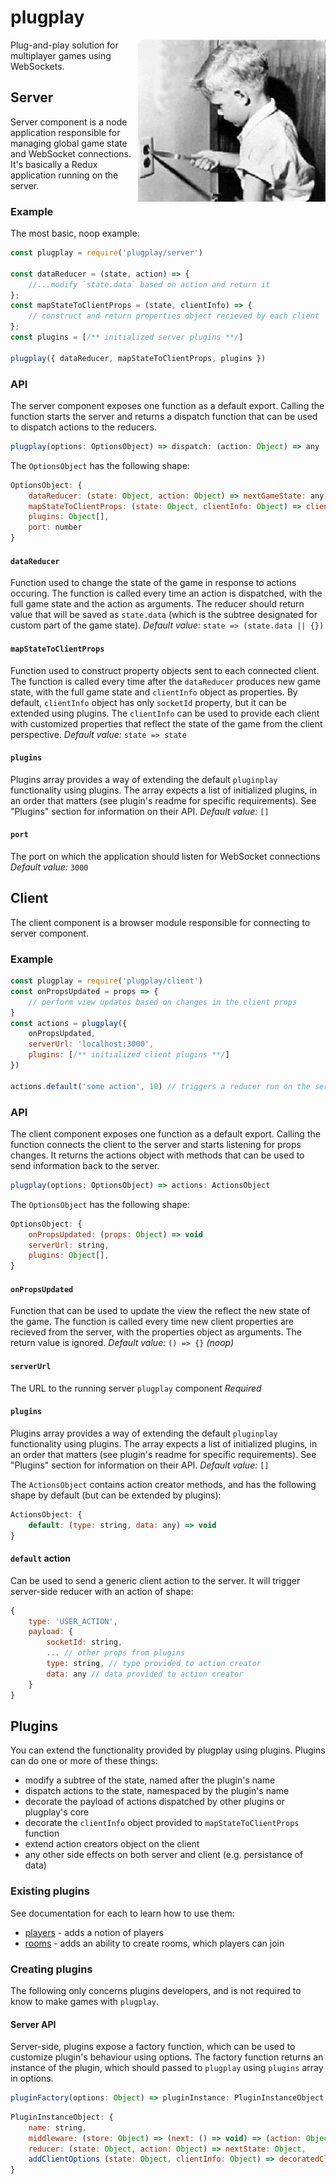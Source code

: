 # plugplay
<img align="right" src="./logo.jpg">

Plug-and-play solution for multiplayer games using WebSockets.

## Server
Server component is a node application responsible for managing global game state and WebSocket connections. It's
basically a Redux application running on the server.

### Example
The most basic, noop example:
```javascript
const plugplay = require('plugplay/server')

const dataReducer = (state, action) => {
    //...modify `state.data` based on action and return it
};
const mapStateToClientProps = (state, clientInfo) => {
    // construct and return properties object recieved by each client
};
const plugins = [/** initialized server plugins **/]

plugplay({ dataReducer, mapStateToClientProps, plugins })
```

### API
The server component exposes one function as a default export. Calling the function starts the server and returns a
dispatch function that can be used to dispatch actions to the reducers.
```javascript
plugplay(options: OptionsObject) => dispatch: (action: Object) => any
```
The `OptionsObject` has the following shape:
```javascript
OptionsObject: {
    dataReducer: (state: Object, action: Object) => nextGameState: any,
    mapStateToClientProps: (state: Object, clientInfo: Object) => clientProps: any,
    plugins: Object[],
    port: number
}
```

#### `dataReducer`
Function used to change the state of the game in response to actions occuring. The function is called every
time an action is dispatched, with the full game state and the action as arguments. The reducer should
return value that will be saved as `state.data` (which is the subtree designated for custom part of the
game state).
*Default value:* `state => (state.data || {})`

#### `mapStateToClientProps`
Function used to construct property objects sent to each connected client. The function is called every time after
the `dataReducer` produces new game state, with the full game state and `clientInfo` object as properties. By default,
`clientInfo` object has only `socketId` property, but it can be extended using plugins. The `clientInfo` can be used
to provide each client with customized properties that reflect the state of the game from the client perspective.
*Default value:* `state => state`

#### `plugins`
Plugins array provides a way of extending the default `pluginplay` functionality using plugins. The array expects
a list of initialized plugins, in an order that matters (see plugin's readme for specific requirements). See "Plugins"
section for information on their API.
*Default value:* `[]`

#### `port`
The port on which the application should listen for WebSocket connections
*Default value:* `3000`

## Client
The client component is a browser module responsible for connecting to server component.

### Example
```javascript
const plugplay = require('plugplay/client')
const onPropsUpdated = props => {
    // perform view updates based on changes in the client props
}
const actions = plugplay({
    onPropsUpdated,
    serverUrl: 'localhost:3000',
    plugins: [/** initialized client plugins **/]
})

actions.default('some action', 10) // triggers a reducer run on the server

```

### API
The client component exposes one function as a default export. Calling the function connects the client to the
server and starts listening for props changes. It returns the actions object with methods that can be used to
send information back to the server.

```javascript
plugplay(options: OptionsObject) => actions: ActionsObject
```
The `OptionsObject` has the following shape:
```javascript
OptionsObject: {
    onPropsUpdated: (props: Object) => void
    serverUrl: string,
    plugins: Object[],
}
```

#### `onPropsUpdated`
Function that can be used to update the view the reflect the new state of the game. The function is called every
time new client properties are recieved from the server, with the properties object as arguments. The return value is ignored.
*Default value:* `() => {}` *(noop)*

#### `serverUrl`
The URL to the running server `plugplay` component
*Required*

#### `plugins`
Plugins array provides a way of extending the default `pluginplay` functionality using plugins. The array expects
a list of initialized plugins, in an order that matters (see plugin's readme for specific requirements). See "Plugins"
section for information on their API.
*Default value:* `[]`

The `ActionsObject` contains action creator methods, and has the following shape by default (but can be extended by plugins):
```javascript
ActionsObject: {
    default: (type: string, data: any) => void
}
```
#### `default` action
Can be used to send a generic client action to the server. It will trigger server-side reducer with an action of shape:
```javascript
{
    type: 'USER_ACTION',
    payload: {
        socketId: string,
        ... // other props from plugins
        type: string, // type provided to action creator
        data: any // data provided to action creator
    }
}
```

## Plugins

You can extend the functionality provided by plugplay using plugins. Plugins can do one or more of these things:
- modify a subtree of the state, named after the plugin's name
- dispatch actions to the state, namespaced by the plugin's name
- decorate the payload of actions dispatched by other plugins or plugplay's core
- decorate the `clientInfo` object provided to `mapStateToClientProps` function
- extend action creators object on the client
- any other side effects on both server and client (e.g. persistance of data)

### Existing plugins
See documentation for each to learn how to use them:

 - [players](plugins/players) - adds a notion of players
 - [rooms](plugins/rooms) - adds an ability to create rooms, which players can join

### Creating plugins
The following only concerns plugins developers, and is not required to know to make games with `plugplay`.
#### Server API
Server-side, plugins expose a factory function, which can be used to customize plugin's behaviour using options.
The factory function returns an instance of the plugin, which should passed to `plugplay` using `plugins`
array in options.

```javascript
pluginFactory(options: Object) => pluginInstance: PluginInstanceObject
```
```javascript
PluginInstanceObject: {
    name: string,
    middleware: (store: Object) => (next: () => void) => (action: Object) => void,
    reducer: (state: Object, action: Object) => nextState: Object,
    addClientOptions (state: Object, clientInfo: Object) => decoratedClientInfo: Object,
}
```